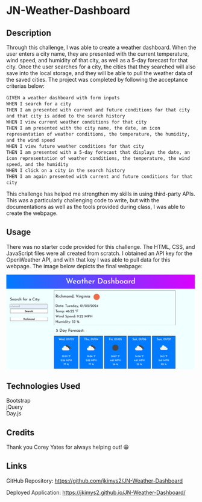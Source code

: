 # JN-Weather-Dashboard

## Description

Through this challenge, I was able to create a weather dashboard. When the user enters a city name, they are presented with the current temperature, wind speed, and humidity of that city, as well as a 5-day forecast for that city. Once the user searches for a city, the cities that they searched will also save into the local storage, and they will be able to pull the weather data of the saved cities. The project was completed by following the acceptance criterias below:

```
GIVEN a weather dashboard with form inputs
WHEN I search for a city
THEN I am presented with current and future conditions for that city and that city is added to the search history
WHEN I view current weather conditions for that city
THEN I am presented with the city name, the date, an icon representation of weather conditions, the temperature, the humidity, and the wind speed
WHEN I view future weather conditions for that city
THEN I am presented with a 5-day forecast that displays the date, an icon representation of weather conditions, the temperature, the wind speed, and the humidity
WHEN I click on a city in the search history
THEN I am again presented with current and future conditions for that city
```

This challenge has helped me strengthen my skills in using third-party APIs. This was a particularly challenging code to write, but with the documentations as well as the tools provided during class, I was able to create the webpage. 


## Usage

There was no starter code provided for this challenge. The HTML, CSS, and JavaScript files were all created from scratch. I obtained an API key for the OpenWeather API, and with that key I was able to pull data for this webpage. The image below depicts the final webpage:

![Final Screenshot](./assets/images/screenshot.png)


## Technologies Used

Bootstrap <br>
jQuery <br>
Day.js


## Credits

Thank you Corey Yates for always helping out! 😁


## Links

GitHub Repository: https://github.com/jkimys2/JN-Weather-Dashboard

Deployed Application: https://jkimys2.github.io/JN-Weather-Dashboard/